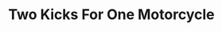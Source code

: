 ---
title: "Two Kicks For One Motorcycle"
url: /bize-minervois/two-kicks-for-one-motorcycle/
shop: Motorrad
---